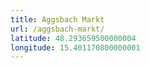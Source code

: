 ```yaml
---
title: Aggsbach Markt
url: /aggsbach-markt/
latitude: 48.293659500000004
longitude: 15.401170800000001
---
```

